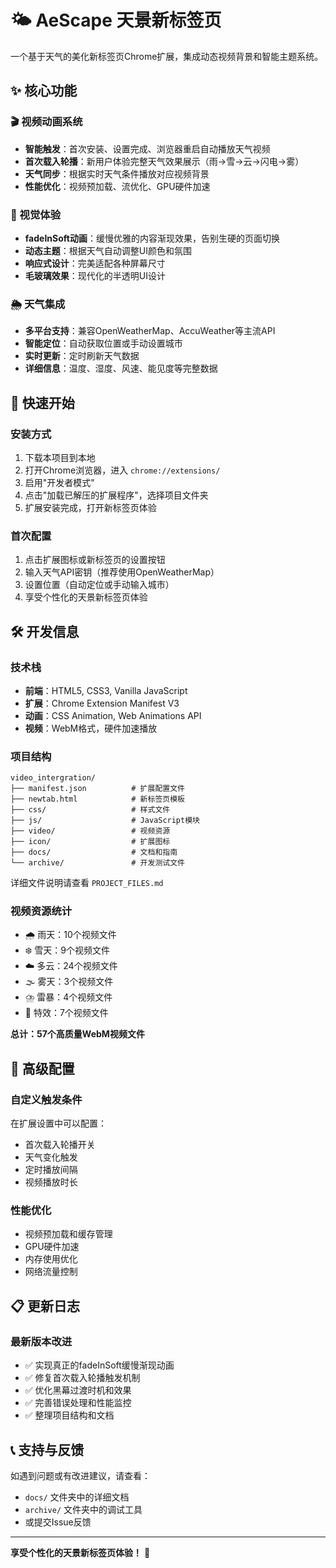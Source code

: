 # 🌤️ AeScape 天景新标签页

一个基于天气的美化新标签页Chrome扩展，集成动态视频背景和智能主题系统。

## ✨ 核心功能

### 🎬 视频动画系统
- **智能触发**：首次安装、设置完成、浏览器重启自动播放天气视频
- **首次载入轮播**：新用户体验完整天气效果展示（雨→雪→云→闪电→雾）
- **天气同步**：根据实时天气条件播放对应视频背景
- **性能优化**：视频预加载、流优化、GPU硬件加速

### 🎨 视觉体验
- **fadeInSoft动画**：缓慢优雅的内容渐现效果，告别生硬的页面切换
- **动态主题**：根据天气自动调整UI颜色和氛围
- **响应式设计**：完美适配各种屏幕尺寸
- **毛玻璃效果**：现代化的半透明UI设计

### 🌦️ 天气集成
- **多平台支持**：兼容OpenWeatherMap、AccuWeather等主流API
- **智能定位**：自动获取位置或手动设置城市
- **实时更新**：定时刷新天气数据
- **详细信息**：温度、湿度、风速、能见度等完整数据

## 🚀 快速开始

### 安装方式
1. 下载本项目到本地
2. 打开Chrome浏览器，进入 `chrome://extensions/`
3. 启用"开发者模式"
4. 点击"加载已解压的扩展程序"，选择项目文件夹
5. 扩展安装完成，打开新标签页体验

### 首次配置
1. 点击扩展图标或新标签页的设置按钮
2. 输入天气API密钥（推荐使用OpenWeatherMap）
3. 设置位置（自动定位或手动输入城市）
4. 享受个性化的天景新标签页体验

## 🛠️ 开发信息

### 技术栈
- **前端**：HTML5, CSS3, Vanilla JavaScript
- **扩展**：Chrome Extension Manifest V3
- **动画**：CSS Animation, Web Animations API  
- **视频**：WebM格式，硬件加速播放

### 项目结构
```
video_intergration/
├── manifest.json          # 扩展配置文件
├── newtab.html            # 新标签页模板
├── css/                   # 样式文件
├── js/                    # JavaScript模块
├── video/                 # 视频资源
├── icon/                  # 扩展图标
├── docs/                  # 文档和指南
└── archive/               # 开发测试文件
```

详细文件说明请查看 `PROJECT_FILES.md`

### 视频资源统计
- 🌧️ 雨天：10个视频文件
- ❄️ 雪天：9个视频文件  
- ☁️ 多云：24个视频文件
- 🌫️ 雾天：3个视频文件
- ⛈️ 雷暴：4个视频文件
- 📐 特效：7个视频文件

**总计：57个高质量WebM视频文件**

## 🔧 高级配置

### 自定义触发条件
在扩展设置中可以配置：
- 首次载入轮播开关
- 天气变化触发
- 定时播放间隔
- 视频播放时长

### 性能优化
- 视频预加载和缓存管理
- GPU硬件加速
- 内存使用优化
- 网络流量控制

## 📋 更新日志

### 最新版本改进
- ✅ 实现真正的fadeInSoft缓慢渐现动画
- ✅ 修复首次载入轮播触发机制  
- ✅ 优化黑幕过渡时机和效果
- ✅ 完善错误处理和性能监控
- ✅ 整理项目结构和文档

## 📞 支持与反馈

如遇到问题或有改进建议，请查看：
- `docs/` 文件夹中的详细文档
- `archive/` 文件夹中的调试工具
- 或提交Issue反馈

---

**享受个性化的天景新标签页体验！** 🌈